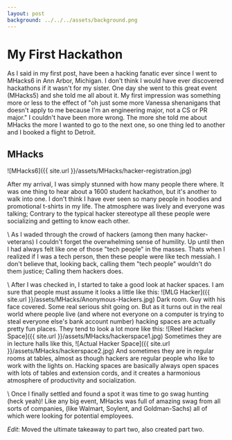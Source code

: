 ```yaml
---
layout: post
background: ../../../assets/background.png
---
```


# My First Hackathon
As I said in my first post, have been a hacking fanatic ever since I went to MHacks6
in Ann Arbor, Michigan. I don't think I would have ever discovered hackathons if it
wasn't for my sister. One day she went to this great event (MHacks5) and she told me
all about it. My first impression was something more or less to the effect of "oh just
some more Vanessa shenanigans that doesn't apply to me because I'm an engineering
major, not a CS or PR major." I couldn't have been more wrong. The more she told me
about MHacks the more I wanted to go to the next one, so one thing led to another and
I booked a flight to Detroit.

## MHacks

![MHacks6]({{ site.url }}/assets/MHacks/hacker-registration.jpg)

After my arrival, I was simply stunned with how many people there where. It was one
thing to hear about a 1600 student hackathon, but it's another to walk into one. I don't
think I have ever seen so many people in hoodies and promotional t-shirts in my life. The
atmosphere was lively and everyone was talking; Contrary to the typical hacker stereotype
all these people were socializing and getting to know each other.

\\
As I waded through the crowd of hackers (among then many hacker-veterans) I couldn't
forget the overwhelming sense of humility. Up until then I had always felt like one of
those "tech people" in the masses. Thats when I realized if I was a tech person, then
these people were like tech messiah. I don't believe that, looking back, calling them
"tech people" wouldn't do them justice; Calling them hackers does.

\\
After I was checked in, I started to take a good look at hacker spaces.
I am sure that people must assume it looks a little like this:
![MLG Hacker]({{ site.url }}/assets/MHacks/Anonymous-Hackers.jpg)
Dark room. Guy with his face covered. Some real serious shit going on. But as it turns
out in the real world where people live (and where not everyone on a computer is trying
to steal everyone else's bank account number) hacking spaces are actually pretty fun
places. They tend to look a lot more like this:
![Reel Hacker Space]({{ site.url }}/assets/MHacks/hackerspace1.jpg)
Sometimes they are in lecture halls like this,
![Actual Hacker Space]({{ site.url }}/assets/MHacks/hackerspace2.jpg)
And sometimes they are in regular rooms at tables, almost as though hackers are
regular people who like to work with the lights on. Hacking spaces are basically always
open spaces with lots of tables and extension cords, and it creates a harmonious atmosphere
of productivity and socialization.

\\
Once I finally settled and found a spot it was time to go swag hunting (heck yeah)!
Like any big event, MHacks was full of amazing swag from all sorts of companies, (like Walmart,
Soylent, and Goldman-Sachs) all of which were looking for potential employees.


_Edit_: Moved the ultimate takeaway to part two, also created part two. 
